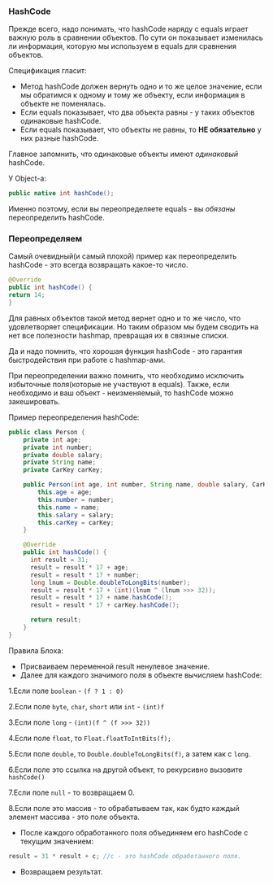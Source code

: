 ### HashCode
Прежде всего, надо понимать, что hashCode наряду с equals играет важную роль в сравнении объектов. По сути он показывает изменилась ли информация, которую мы используем в equals для сравнения объектов.

Спецификация гласит:
* Метод hashCode должен вернуть одно и то же целое значение, если мы обратимся к одному и тому же объекту, если информация в объекте не поменялась.
* Если equals показывает, что два объекта равны - у таких объектов одинаковые hashCode.
* Если equals показывает, что объекты не равны, то **НЕ обязательно** у них разные hashCode.

Главное запомнить, что одинаковые объекты имеют *одинаковый* hashCode.

У Object-а:
```java
public native int hashCode();
```

Именно поэтому, если вы переопределяете equals - вы *обязаны* переопределить hashCode.
### Переопределяем
Самый очевидный(и самый плохой) пример как переопределить hashCode - это всегда возвращать какое-то число.
```java
@Override
public int hashCode() {
return 14;
}
```

Для равных объектов такой метод вернет одно и то же число, что удовлетворяет спецификации. Но таким образом мы будем сводить на нет все полезности hashmap, превращая их в связные списки.

Да и надо помнить, что хорошая функция hashCode - это гарантия быстродействия при работе с hashmap-ами.

При переопределении важно помнить, что необходимо исключить избыточные поля(которые не участвуют в equals).
Также, если необходимо и ваш объект - неизменяемый, то hashCode можно закешировать.


Пример переопределения hashCode:
```java
public class Person {
    private int age;
    private int number;
    private double salary;
    private String name;
    private CarKey carKey;

    public Person(int age, int number, String name, double salary, CarKey carKey) {
        this.age = age;
        this.number = number;
        this.name = name;
        this.salary = salary;
        this.carKey = carKey;
    }

    @Override
    public int hashCode() {
      int result = 31;
      result = result * 17 + age;
      result = result * 17 + number;
      long lnum = Double.doubleToLongBits(number);
      result = result * 17 + (int)(lnum ^ (lnum >>> 32));
      result = result * 17 + name.hashCode();
      result = result * 17 + carKey.hashCode();

      return result;
    }
}
```

Правила Блоха:
* Присваиваем переменной result ненулевое значение.
* Далее для каждого значимого поля в объекте вычисляем hashCode:

 1.Если поле `boolean` - `(f ? 1 : 0)`

 2.Если поле `byte`, `char`, `short` или `int` - `(int)f`

 3.Если поле `long` - `(int)(f ^ (f >>> 32))`

 4.Если поле `float`, то `Float.floatToIntBits(f);`

 5.Если поле `double`, то `Double.doubleToLongBits(f)`, а затем как с `long`.

 6.Если поле это ссылка на другой объект, то рекурсивно вызовите `hashCode()`

 7.Если поле `null` - то возвращаем 0.

 8.Если поле это массив - то обрабатываем так, как будто каждый элемент массива - это поле объекта.

* После каждого обработанного поля объединяем его hashCode с текущим значением:
```java
result = 31 * result + c; //c - это hashCode обработанного поля.
```
* Возвращаем результат.
